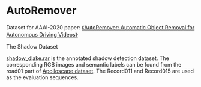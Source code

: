 # AutoRemover
Dataset for AAAI-2020 paper: [《AutoRemover: Automatic Object Removal for Autonomous Driving Videos》](https://arxiv.org/abs/1911.12588)

The Shadow Dataset

[shadow_dlake.rar](https://github.com/zrfreya/AutoRemover/blob/master/shadow_dlake.rar) is the annotated shadow detection dataset. The corresponding RGB images and semantic labels can be found from the road01 part of [Apolloscape dataset](http://apolloscape.auto/scene.html). The Record011 and Record015 are used as the evaluation sequences.
